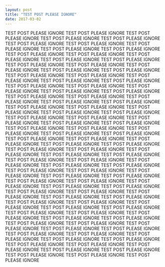 ```yaml
---
layout: post
title: "TEST POST PLEASE IGNORE"
date: 2017-03-02
---
```


TEST POST PLEASE IGNORE TEST POST PLEASE IGNORE TEST POST PLEASE IGNORE TEST POST PLEASE IGNORE TEST POST PLEASE IGNORE TEST POST PLEASE IGNORE TEST POST PLEASE IGNORE TEST POST PLEASE IGNORE TEST POST PLEASE IGNORE TEST POST PLEASE IGNORE TEST POST PLEASE IGNORE TEST POST PLEASE IGNORE TEST POST PLEASE IGNORE TEST POST PLEASE IGNORE TEST POST PLEASE IGNORE TEST POST PLEASE IGNORE TEST POST PLEASE IGNORE TEST POST PLEASE IGNORE TEST POST PLEASE IGNORE TEST POST PLEASE IGNORE TEST POST PLEASE IGNORE TEST POST PLEASE IGNORE TEST POST PLEASE IGNORE TEST POST PLEASE IGNORE TEST POST PLEASE IGNORE TEST POST PLEASE IGNORE TEST POST PLEASE IGNORE TEST POST PLEASE IGNORE TEST POST PLEASE IGNORE TEST POST PLEASE IGNORE TEST POST PLEASE IGNORE TEST POST PLEASE IGNORE TEST POST PLEASE IGNORE TEST POST PLEASE IGNORE TEST POST PLEASE IGNORE TEST POST PLEASE IGNORE TEST POST PLEASE IGNORE TEST POST PLEASE IGNORE TEST POST PLEASE IGNORE TEST POST PLEASE IGNORE TEST POST PLEASE IGNORE TEST POST PLEASE IGNORE TEST POST PLEASE IGNORE TEST POST PLEASE IGNORE TEST POST PLEASE IGNORE TEST POST PLEASE IGNORE TEST POST PLEASE IGNORE TEST POST PLEASE IGNORE TEST POST PLEASE IGNORE TEST POST PLEASE IGNORE TEST POST PLEASE IGNORE TEST POST PLEASE IGNORE TEST POST PLEASE IGNORE TEST POST PLEASE IGNORE TEST POST PLEASE IGNORE TEST POST PLEASE IGNORE TEST POST PLEASE IGNORE TEST POST PLEASE IGNORE TEST POST PLEASE IGNORE TEST POST PLEASE IGNORE TEST POST PLEASE IGNORE TEST POST PLEASE IGNORE TEST POST PLEASE IGNORE TEST POST PLEASE IGNORE TEST POST PLEASE IGNORE TEST POST PLEASE IGNORE TEST POST PLEASE IGNORE TEST POST PLEASE IGNORE TEST POST PLEASE IGNORE TEST POST PLEASE IGNORE TEST POST PLEASE IGNORE TEST POST PLEASE IGNORE TEST POST PLEASE IGNORE TEST POST PLEASE IGNORE TEST POST PLEASE IGNORE TEST POST PLEASE IGNORE TEST POST PLEASE IGNORE TEST POST PLEASE IGNORE TEST POST PLEASE IGNORE TEST POST PLEASE IGNORE TEST POST PLEASE IGNORE TEST POST PLEASE IGNORE TEST POST PLEASE IGNORE TEST POST PLEASE IGNORE TEST POST PLEASE IGNORE TEST POST PLEASE IGNORE TEST POST PLEASE IGNORE TEST POST PLEASE IGNORE TEST POST PLEASE IGNORE TEST POST PLEASE IGNORE TEST POST PLEASE IGNORE TEST POST PLEASE IGNORE TEST POST PLEASE IGNORE TEST POST PLEASE IGNORE TEST POST PLEASE IGNORE TEST POST PLEASE IGNORE TEST POST PLEASE IGNORE TEST POST PLEASE IGNORE TEST POST PLEASE IGNORE TEST POST PLEASE IGNORE TEST POST PLEASE IGNORE TEST POST PLEASE IGNORE TEST POST PLEASE IGNORE TEST POST PLEASE IGNORE TEST POST PLEASE IGNORE TEST POST PLEASE IGNORE TEST POST PLEASE IGNORE TEST POST PLEASE IGNORE 
